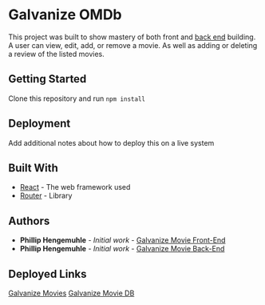 # Galvanize OMDb

This project was built to show mastery of both front and [back end](https://github.com/phengemuhle/movies-fullstack-back) building. A user can view, edit, add, or remove a movie. As well as adding or deleting a review of the listed movies. 

## Getting Started

Clone this repository and run `npm install`

## Deployment

Add additional notes about how to deploy this on a live system

## Built With

* [React](https://reactjs.org/docs/getting-started.html) - The web framework used
* [Router](https://github.com/ReactTraining/react-router/tree/master/packages/react-router/docs) - Library

## Authors

* **Phillip Hengemuhle** - *Initial work* - [Galvanize Movie Front-End](https://github.com/phengemuhle/movies-fullstack-front)
* **Phillip Hengemuhle** - *Initial work* - [Galvanize Movie Back-End](https://github.com/phengemuhle/movies-fullstack-back)

## Deployed Links
[Galvanize Movies](https://hengemuhle-movies.herokuapp.com/)
[Galvanize Movie DB](https://hengemuhle-movies-db.herokuapp.com/)